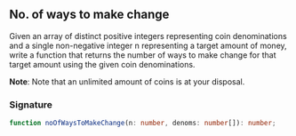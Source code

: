## No. of ways to make change

Given an array of distinct positive integers representing coin denominations and a single non-negative integer n representing a target amount of money, write a function that returns the number of ways to make change for that target amount using the given coin denominations.

**Note**: Note that an unlimited amount of coins is at your disposal.

### Signature

```typescript
function noOfWaysToMakeChange(n: number, denoms: number[]): number;
```
